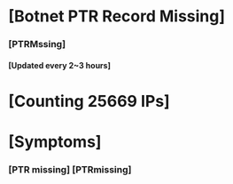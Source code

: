 # [Botnet PTR Record Missing]
### [PTRMssing]
#### [Updated every 2~3 hours]

# [Counting 25669 IPs]

# [Symptoms] 
###   [PTR missing] [PTRmissing]
